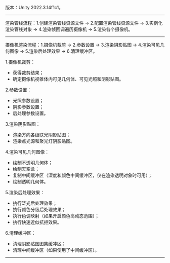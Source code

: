 版本：Unity 2022.3.14f1c1。
***
渲染管线流程：1.创建渲染管线资源文件 -> 2.配置渲染管线资源文件 -> 3.实例化渲染管线对象 -> 4.渲染帧回调遍历摄像机 -> 5.渲染各个摄像机。
***
摄像机渲染流程：1.摄像机裁剪 -> 2.参数设置 -> 3.渲染阴影贴图 -> 4.渲染可见几何图像 -> 5.渲染后处理效果 -> 6.清理缓冲区。  
  
1.摄像机裁剪：
- 获得裁剪结果；
- 确定摄像机视锥体内可见几何体、可见光照和阴影贴图。
  
2.参数设置：
- 光照参数设置；
- 阴影参数设置；
- 后处理参数设置。

3.渲染阴影贴图：
- 渲染方向各级联光阴影贴图；
- 渲染点光源和聚光灯阴影贴图。

4.渲染可见几何图像：
- 绘制不透明几何体；
- 绘制天空盒；
- 复制中间缓冲区（深度和颜色中间缓冲区，仅在渲染透明对象时可用）；
- 绘制透明几何体。

5.渲染后处理效果：
- 执行泛光后处理效果；
- 执行颜色分级后处理效果；
- 执行色调映射（如果开启颜色高动态范围）；
- 执行快速近似抗拒效果。

6.清理缓冲区：
- 清理阴影贴图图集缓冲区；
- 清理中间缓冲区（如果使用了中间缓冲区）。
***
